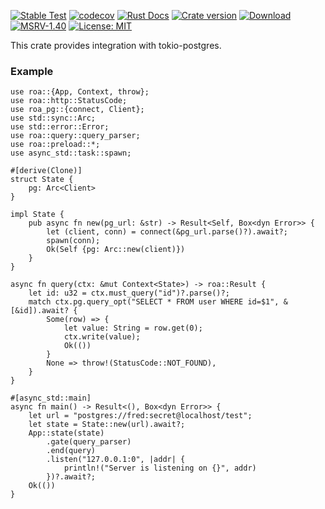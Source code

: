 [![Stable Test](https://github.com/Hexilee/roa/workflows/Stable%20Test/badge.svg)](https://github.com/Hexilee/roa/actions)
[![codecov](https://codecov.io/gh/Hexilee/roa/branch/master/graph/badge.svg)](https://codecov.io/gh/Hexilee/roa)
[![Rust Docs](https://docs.rs/roa-pg/badge.svg)](https://docs.rs/roa-pg)
[![Crate version](https://img.shields.io/crates/v/roa-pg.svg)](https://crates.io/crates/roa-pg)
[![Download](https://img.shields.io/crates/d/roa-pg.svg)](https://crates.io/crates/roa-pg)
[![MSRV-1.40](https://img.shields.io/badge/MSRV-1.40-blue.svg)](https://blog.rust-lang.org/2019/12/19/Rust-1.40.0.html)
[![License: MIT](https://img.shields.io/badge/License-MIT-yellow.svg)](https://github.com/Hexilee/roa/blob/master/LICENSE)

This crate provides integration with tokio-postgres.

### Example

```rust,no_run
use roa::{App, Context, throw};
use roa::http::StatusCode;
use roa_pg::{connect, Client};
use std::sync::Arc;
use std::error::Error;
use roa::query::query_parser;
use roa::preload::*;
use async_std::task::spawn;

#[derive(Clone)]
struct State {
    pg: Arc<Client>
}

impl State {
    pub async fn new(pg_url: &str) -> Result<Self, Box<dyn Error>> {
        let (client, conn) = connect(&pg_url.parse()?).await?;
        spawn(conn);
        Ok(Self {pg: Arc::new(client)})
    }
}

async fn query(ctx: &mut Context<State>) -> roa::Result {
    let id: u32 = ctx.must_query("id")?.parse()?;
    match ctx.pg.query_opt("SELECT * FROM user WHERE id=$1", &[&id]).await? {
        Some(row) => {
            let value: String = row.get(0);
            ctx.write(value);
            Ok(())
        }
        None => throw!(StatusCode::NOT_FOUND),
    }
}

#[async_std::main]
async fn main() -> Result<(), Box<dyn Error>> {
    let url = "postgres://fred:secret@localhost/test";
    let state = State::new(url).await?;
    App::state(state)
        .gate(query_parser)
        .end(query)
        .listen("127.0.0.1:0", |addr| {
            println!("Server is listening on {}", addr)
        })?.await?;
    Ok(())
}
```